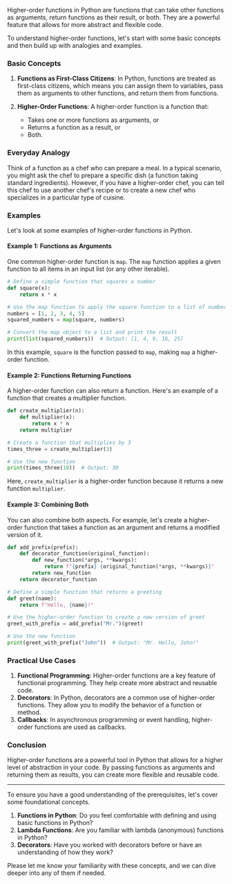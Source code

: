 Higher-order functions in Python are functions that can take other functions as arguments, return functions as their result, or both. They are a powerful feature that allows for more abstract and flexible code.

To understand higher-order functions, let's start with some basic concepts and then build up with analogies and examples.

### Basic Concepts

1. **Functions as First-Class Citizens**: In Python, functions are treated as first-class citizens, which means you can assign them to variables, pass them as arguments to other functions, and return them from functions.

2. **Higher-Order Functions**: A higher-order function is a function that:
    - Takes one or more functions as arguments, or
    - Returns a function as a result, or
    - Both.

### Everyday Analogy

Think of a function as a chef who can prepare a meal. In a typical scenario, you might ask the chef to prepare a specific dish (a function taking standard ingredients). However, if you have a higher-order chef, you can tell this chef to use another chef's recipe or to create a new chef who specializes in a particular type of cuisine. 

### Examples

Let's look at some examples of higher-order functions in Python.

#### Example 1: Functions as Arguments

One common higher-order function is `map`. The `map` function applies a given function to all items in an input list (or any other iterable).

```python
# Define a simple function that squares a number
def square(x):
    return x * x

# Use the map function to apply the square function to a list of numbers
numbers = [1, 2, 3, 4, 5]
squared_numbers = map(square, numbers)

# Convert the map object to a list and print the result
print(list(squared_numbers))  # Output: [1, 4, 9, 16, 25]
```

In this example, `square` is the function passed to `map`, making `map` a higher-order function.

#### Example 2: Functions Returning Functions

A higher-order function can also return a function. Here's an example of a function that creates a multiplier function.

```python
def create_multiplier(n):
    def multiplier(x):
        return x * n
    return multiplier

# Create a function that multiplies by 3
times_three = create_multiplier(3)

# Use the new function
print(times_three(10))  # Output: 30
```

Here, `create_multiplier` is a higher-order function because it returns a new function `multiplier`.

#### Example 3: Combining Both

You can also combine both aspects. For example, let's create a higher-order function that takes a function as an argument and returns a modified version of it.

```python
def add_prefix(prefix):
    def decorator_function(original_function):
        def new_function(*args, **kwargs):
            return f"{prefix} {original_function(*args, **kwargs)}"
        return new_function
    return decorator_function

# Define a simple function that returns a greeting
def greet(name):
    return f"Hello, {name}!"

# Use the higher-order function to create a new version of greet
greet_with_prefix = add_prefix("Mr.")(greet)

# Use the new function
print(greet_with_prefix("John"))  # Output: "Mr. Hello, John!"
```

### Practical Use Cases

1. **Functional Programming**: Higher-order functions are a key feature of functional programming. They help create more abstract and reusable code.
2. **Decorators**: In Python, decorators are a common use of higher-order functions. They allow you to modify the behavior of a function or method.
3. **Callbacks**: In asynchronous programming or event handling, higher-order functions are used as callbacks.

### Conclusion

Higher-order functions are a powerful tool in Python that allows for a higher level of abstraction in your code. By passing functions as arguments and returning them as results, you can create more flexible and reusable code.

---

To ensure you have a good understanding of the prerequisites, let's cover some foundational concepts.

1. **Functions in Python**: Do you feel comfortable with defining and using basic functions in Python?
2. **Lambda Functions**: Are you familiar with lambda (anonymous) functions in Python?
3. **Decorators**: Have you worked with decorators before or have an understanding of how they work?

Please let me know your familiarity with these concepts, and we can dive deeper into any of them if needed.